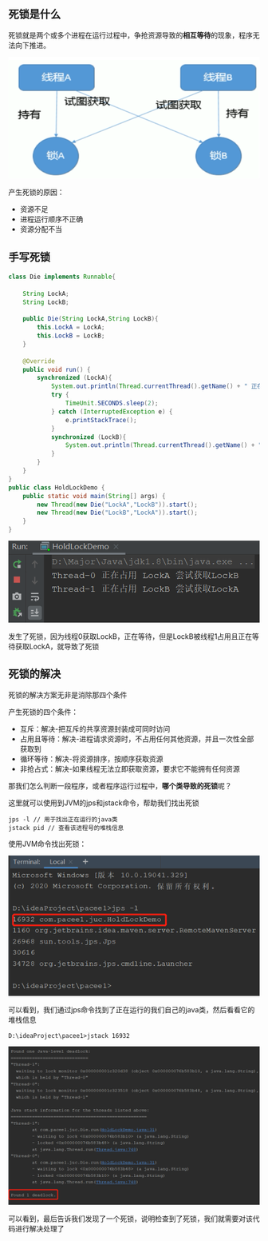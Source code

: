 ## 死锁是什么

死锁就是两个或多个进程在运行过程中，争抢资源导致的**相互等待**的现象，程序无法向下推进。

![image-20210126095210756](image/image-20210126095210756.png)

产生死锁的原因：

- 资源不足
- 进程运行顺序不正确
- 资源分配不当

## 手写死锁

```java
class Die implements Runnable{

    String LockA;
    String LockB;

    public Die(String LockA,String LockB){
        this.LockA = LockA;
        this.LockB = LockB;
    }

    @Override
    public void run() {
        synchronized (LockA){
            System.out.println(Thread.currentThread().getName() + " 正在占用 " + LockA + " 尝试获取" + LockB);
            try {
                TimeUnit.SECONDS.sleep(2);
            } catch (InterruptedException e) {
                e.printStackTrace();
            }
            synchronized (LockB){
                System.out.println(Thread.currentThread().getName() + " 正在占用 " + LockB + " 尝试获取" + LockA);
            }
        }
    }
}
public class HoldLockDemo {
    public static void main(String[] args) {
        new Thread(new Die("LockA","LockB")).start();
        new Thread(new Die("LockB","LockA")).start();
    }
}
```

![image-20210126100025845](image/image-20210126100025845.png)

发生了死锁，因为线程0获取LockB，正在等待，但是LockB被线程1占用且正在等待获取LockA，就导致了死锁

## 死锁的解决

死锁的解决方案无非是消除那四个条件

产生死锁的四个条件：

- 互斥：解决-把互斥的共享资源封装成可同时访问
- 占用且等待：解决-进程请求资源时，不占用任何其他资源，并且一次性全部获取到
- 循环等待：解决-将资源排序，按顺序获取资源
- 非抢占式：解决-如果线程无法立即获取资源，要求它不能拥有任何资源

那我们怎么判断一段程序，或者程序运行过程中，**哪个类导致的死锁**呢？

这里就可以使用到JVM的jps和jstack命令，帮助我们找出死锁

```
jps -l // 用于找出正在运行的java类
jstack pid // 查看该进程号的堆栈信息
```

使用JVM命令找出死锁：

![image-20210126100454127](image/image-20210126100454127.png)

可以看到，我们通过jps命令找到了正在运行的我们自己的java类，然后看看它的堆栈信息

```
D:\ideaProject\pacee1>jstack 16932
```

![image-20210126100650355](image/image-20210126100650355.png)

可以看到，最后告诉我们发现了一个死锁，说明检查到了死锁，我们就需要对该代码进行解决处理了
